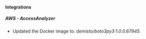 #### Integrations
##### AWS - AccessAnalyzer
- Updated the Docker image to: *demisto/boto3py3:1.0.0.67945*.
